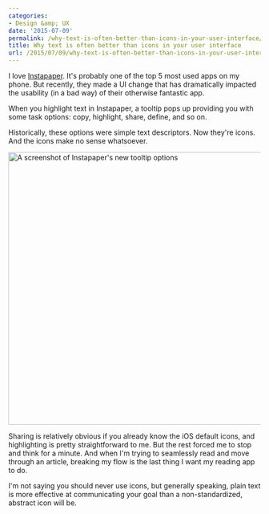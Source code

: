 ```yaml
---
categories:
- Design &amp; UX
date: '2015-07-09'
permalink: /why-text-is-often-better-than-icons-in-your-user-interface/
title: Why text is often better than icons in your user interface
url: /2015/07/09/why-text-is-often-better-than-icons-in-your-user-interface
---
```


I love [Instapaper](https://www.instapaper.com/u). It's probably one of the top 5 most used apps on my phone. But recently, they made a UI change that has dramatically impacted the usability (in a bad way) of their otherwise fantastic app.

When you highlight text in Instapaper, a tooltip pops up providing you with some task options: copy, highlight, share, define, and so on.

Historically, these options were simple text descriptors. Now they're icons. And the icons make no sense whatsoever.

<img src="https://gomakethings.com/wp-content/uploads/2015/07/instapaper-icons-vs-words.jpg" alt="A screenshot of Instapaper&#039;s new tooltip options" width="721" height="544" class="aligncenter size-full wp-image-6351" />

Sharing is relatively obvious if you already know the iOS default icons, and highlighting is pretty straightforward to me. But the rest forced me to stop and think for a minute. And when I'm trying to seamlessly read and move through an article, breaking my flow is the last thing I want my reading app to do.

I'm not saying you should never use icons, but generally speaking, plain text is more effective at communicating your goal than a non-standardized, abstract icon will be.